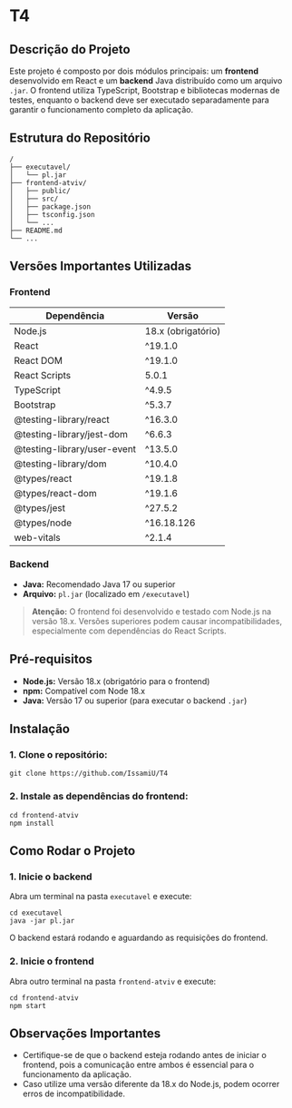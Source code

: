# T4

## Descrição do Projeto

Este projeto é composto por dois módulos principais: um **frontend** desenvolvido em React e um **backend** Java distribuído como um arquivo `.jar`. O frontend utiliza TypeScript, Bootstrap e bibliotecas modernas de testes, enquanto o backend deve ser executado separadamente para garantir o funcionamento completo da aplicação.

## Estrutura do Repositório
```
/
├── executavel/
│   └── pl.jar
├── frontend-atviv/
│   ├── public/
│   ├── src/
│   ├── package.json
│   ├── tsconfig.json
│   └── ...
├── README.md
└── ...
```

## Versões Importantes Utilizadas

### Frontend

| Dependência                    | Versão             |
|--------------------------------|--------------------|
| Node.js                        | 18.x (obrigatório) |
| React                          | ^19.1.0            |
| React DOM                      | ^19.1.0            |
| React Scripts                  | 5.0.1              |
| TypeScript                     | ^4.9.5             |
| Bootstrap                      | ^5.3.7             |
| @testing-library/react         | ^16.3.0            |
| @testing-library/jest-dom      | ^6.6.3             |
| @testing-library/user-event    | ^13.5.0            |
| @testing-library/dom           | ^10.4.0            |
| @types/react                   | ^19.1.8            |
| @types/react-dom               | ^19.1.6            |
| @types/jest                    | ^27.5.2            |
| @types/node                    | ^16.18.126         |
| web-vitals                     | ^2.1.4             |

### Backend

- **Java:** Recomendado Java 17 ou superior
- **Arquivo:** `pl.jar` (localizado em `/executavel`)

> **Atenção:** O frontend foi desenvolvido e testado com Node.js na versão 18.x. Versões superiores podem causar incompatibilidades, especialmente com dependências do React Scripts.

## Pré-requisitos

- **Node.js:** Versão 18.x (obrigatório para o frontend)
- **npm:** Compatível com Node 18.x
- **Java:** Versão 17 ou superior (para executar o backend `.jar`)

## Instalação

### 1. Clone o repositório:

```
git clone https://github.com/IssamiU/T4
```

### 2. Instale as dependências do frontend:

```
cd frontend-atviv
npm install
```

## Como Rodar o Projeto

### 1. Inicie o backend

Abra um terminal na pasta `executavel` e execute:

```
cd executavel
java -jar pl.jar
```

O backend estará rodando e aguardando as requisições do frontend.

### 2. Inicie o frontend

Abra outro terminal na pasta `frontend-atviv` e execute:

```
cd frontend-atviv
npm start
```

## Observações Importantes

- Certifique-se de que o backend esteja rodando antes de iniciar o frontend, pois a comunicação entre ambos é essencial para o funcionamento da aplicação.
- Caso utilize uma versão diferente da 18.x do Node.js, podem ocorrer erros de incompatibilidade.








